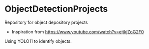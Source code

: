 # ObjectDetectionProjects
Repository for object depository projects
* Inspiration from https://www.youtube.com/watch?v=etjkjZoG2F0
  
Using YOLO11 to identify objects.

